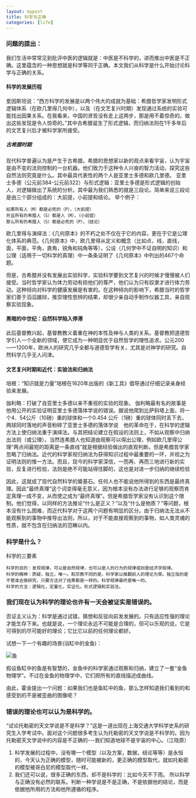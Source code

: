 ```yaml
---
layout: mypost
title: 科学与正确
categories: [life]
---
```

### 问题的提出：
我们生活中常常见到批评中医的逻辑就是：中医是不科学的，进而推出中医是不正确。这里蕴含的一种思想就是科学等同于正确。本文我们从科学是什么开始讨论科学与正确的关系。

#### 科学的发展历程
爱因斯坦说：“西方科学的发展是以两个伟大的成就为基础：希腊哲学家发明形式逻辑体系（在欧几里得几何中），以及（在文艺复兴时期）发现通过系统的实验可能找出因果关系。在我看来，中国的贤哲没有走上这两步，那是用不着惊奇的。做出这些发现是令人惊奇的。”其中古希腊诞生了形式逻辑，而归纳法则在1千多年后的文艺复兴后才被科学家所接受。

##### 古希腊时期
现代科学普遍认为是产生于古希腊。希腊的思想家以新的观点来看宇宙，认为宇宙是由不变的法则控制的一台机器。他们致力于这种令人兴奋的智力活动，探究这些自然法则究竟是什么。其中最具代表性的两个人是亚里士多德和欧几里德。
亚里士多德（公元前384-公元前322）与形式逻辑：亚里士多德是形式逻辑的创始人，对逻辑做出了系统的分析。其中最为我们熟悉的就是三段论。简单来说三段论是由三个部分组成的：大前提，小前提和结论。
举个例子：
    
    如果所有人（M）都是必死的（P），（大前提）
    并且所有的希腊人（S）都是人（M），（小前提）
    那么所有的希腊人（S）都是必死的（P），（结论）

欧几里得与演绎法：《几何原本》的不朽之处不仅在于它的内容，更在于它是公理化体系的典范。《几何原本》中，欧几里得从定义和概念（比如点，线，直线，面，平面，平角，直角，锐角和钝角等等），公设（几何学中不证自明的知识）和公理（适用于一切科学的真理）中一条条证明了《几何原本》中列出的467个命题。

但是，古希腊并没有发展出实验科学，实验科学要到文艺复兴的时候才慢慢被人们接受。当时哲学家认为体力劳动有损他们的尊严，他们认为只有奴隶才进行体力劳动。这种倾向对科学的健康发展是有害的。在这种倾向的影响下，希腊当时的哲学家们善于滔滔雄辩，推崇理性思辨的结果，却很少亲自动手制作仪器工具，亲自观察实验现象。

#### 黑暗的中世纪：自然科学陷入停滞
此后基督教兴起，基督教教义着重在神的本性及神与人类的关系。基督教把道德哲学引人一个全新的领域，使它成为一种明显优于自然哲学的理性追求。公元200——1200年，欧洲人的研究几乎全都与道德哲学有关，尤其是对神学的研究。自然科学几乎无人问津。

#### 文艺复兴时期和近代：实验法和归纳法
培根：“知识就是力量”培根在1620年出版的《新工具》倡导通过仔细记录亲身经验来发展。

伽利略：打破了自亚里士多德以来不重视的实验的现象。
伽利略最有名的故事是他用公开的实验证明亚里士多德落体学说的错误。据说他爬到比萨斜塔上面，将一个4．54公斤（10磅）重的球体和一个0.454 公斤（1磅）重的球体同时丢下去，两球同时落地的声音粉碎了亚里士多德的落体学说　他的革命在于，在科学的逻辑方法上使归纳法重于演绎法。与其把结论建立在假设的法则上，不如从观察中归纳出法则（或公理）。当然连希腊人也知道由观察可以得出公理，例如欧几里得公理“两点间最短的距离是一条直线”就是根据经验做出的直观判断。但是希腊哲学家忽略了归纳法。近代的科学家视归纳法为获得知识过程中最重要的一环，并视之为证明法则的惟一方法。而且，现今的科学家深信，一而再、再而三地进行新的实验，反复进行检验，法则是绝不可能站得住脚的，这也是对进一步归纳的继续检验

因此，这就成了现代自然科学的奠基石。任何人也不能说他所得到的东西是最终真理。因此“最终真理”这个词变得毫无意义，因为根本没有办法进行足够的观察而肯定真理一成不变，从而使之成为“最终真理”。但是希腊哲学家没有认识到这个限制。他们觉得，以同样的方法推论“什么是正义？”以及“什么是物质？”等问题，根本没有什么困难，而近代科学对于这两个问题有明显的区分。由于归纳法无法从不能观察到的事物中推导出法则，所以，对于不能直接观察到的事物，如人类灵魂的性质，就不包含在归纳法的范畴以内。

### 科学是什么？
科学的三要素

    科学的目的：发现规律。可以是自然规律，也可以是人的行为的规律或则是经济学规律。
    科学的精神：质疑，独立，唯一。和宗教不同的是，科学家以推翻前人的理论为荣。独立指的是不管谁去做研究，只要方法对了结果都是一样的。科学规律最终是唯一的。
    科学的方法：逻辑化，定量化，实证化。形式逻辑和实验法。

### 我们现在认为科学的理论也许有一天会被证实是错误的。
否证主义认为：科学是通过试错，猜想和反驳向前发发展的。只有适应性强的理论才能生存下来。也就是说，一个理论永远不可能是合理的，但可以乐观的说，它是可得到的尽可能好的理论；它比它以前的任何理论都好。

试想一下一个有趣的场景(浴缸中的金鱼)：

![鱼](001.jpeg)

假设鱼缸中的鱼是有智慧的，金鱼中的科学家通过观察和归纳，建立了一套“金鱼物理学”。不过在金鱼的物理学中，它们把所有的直线描述成曲线。

由此，霍金提出一个问题：如果我们也是鱼缸中的鱼，那么怎样知道我们看到的和感受到的不是被歪曲的图像呢？

### 错误的理论也可以认为是科学的。
“试论托勒密的天文学说是不是科学？”这是一道出现在上海交通大学科学史系的研究生入学考试中。面对这个问题很多考生认为托勒密的天文学说是不科学的。因为托勒密天文学说中的内容是不正确的---我们知道地球不是宇宙的中心。（江晓原）
   1. 科学发展的过程中，没有哪一个模型（以及方案，数据，结论等等）是永恒的，今天认为正确的模型，随时可能被新的，更正确的模型取代，就如托勒密的模型被哥白尼的模型取代一样。
   2. 我们还可以说，很多正确的东西，却不是科学的：比如今天不下雨。
所以科学与正确没有必然的联系。判断一种学说是不是正确，不是依据他的结论，而是依据他所用的方法和他所遵循的程序。